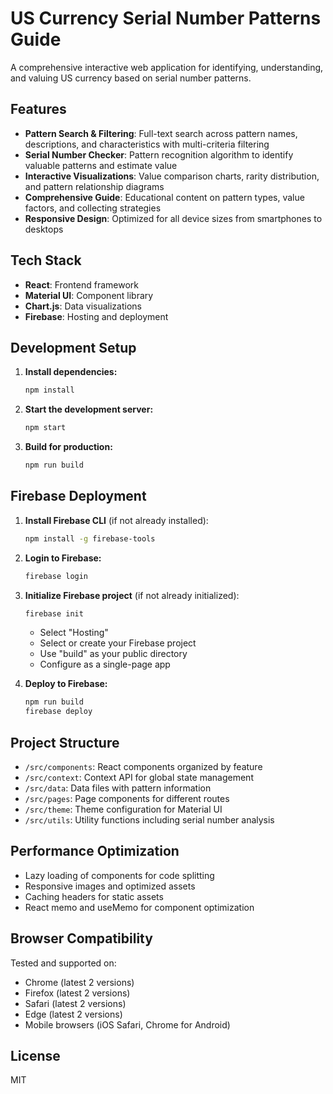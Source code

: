 # US Currency Serial Number Patterns Guide

A comprehensive interactive web application for identifying, understanding, and valuing US currency based on serial number patterns.

## Features

- **Pattern Search & Filtering**: Full-text search across pattern names, descriptions, and characteristics with multi-criteria filtering
- **Serial Number Checker**: Pattern recognition algorithm to identify valuable patterns and estimate value
- **Interactive Visualizations**: Value comparison charts, rarity distribution, and pattern relationship diagrams
- **Comprehensive Guide**: Educational content on pattern types, value factors, and collecting strategies
- **Responsive Design**: Optimized for all device sizes from smartphones to desktops

## Tech Stack

- **React**: Frontend framework
- **Material UI**: Component library
- **Chart.js**: Data visualizations
- **Firebase**: Hosting and deployment

## Development Setup

1. **Install dependencies:**
   ```bash
   npm install
   ```

2. **Start the development server:**
   ```bash
   npm start
   ```

3. **Build for production:**
   ```bash
   npm run build
   ```

## Firebase Deployment

1. **Install Firebase CLI** (if not already installed):
   ```bash
   npm install -g firebase-tools
   ```

2. **Login to Firebase:**
   ```bash
   firebase login
   ```

3. **Initialize Firebase project** (if not already initialized):
   ```bash
   firebase init
   ```
   - Select "Hosting"
   - Select or create your Firebase project
   - Use "build" as your public directory
   - Configure as a single-page app

4. **Deploy to Firebase:**
   ```bash
   npm run build
   firebase deploy
   ```

## Project Structure

- `/src/components`: React components organized by feature
- `/src/context`: Context API for global state management
- `/src/data`: Data files with pattern information
- `/src/pages`: Page components for different routes
- `/src/theme`: Theme configuration for Material UI
- `/src/utils`: Utility functions including serial number analysis

## Performance Optimization

- Lazy loading of components for code splitting
- Responsive images and optimized assets
- Caching headers for static assets
- React memo and useMemo for component optimization

## Browser Compatibility

Tested and supported on:
- Chrome (latest 2 versions)
- Firefox (latest 2 versions)
- Safari (latest 2 versions)
- Edge (latest 2 versions)
- Mobile browsers (iOS Safari, Chrome for Android)

## License

MIT